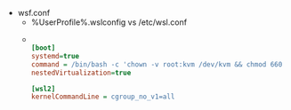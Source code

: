 - wsf.conf
	- %UserProfile%\.wslconfig vs /etc/wsl.conf
	- ``` ini
	  
	  [boot]
	  systemd=true
	  command = /bin/bash -c 'chown -v root:kvm /dev/kvm && chmod 660 /dev/kvm'
	  nestedVirtualization=true
	  
	  [wsl2]
	  kernelCommandLine = cgroup_no_v1=all
	  
	  ```